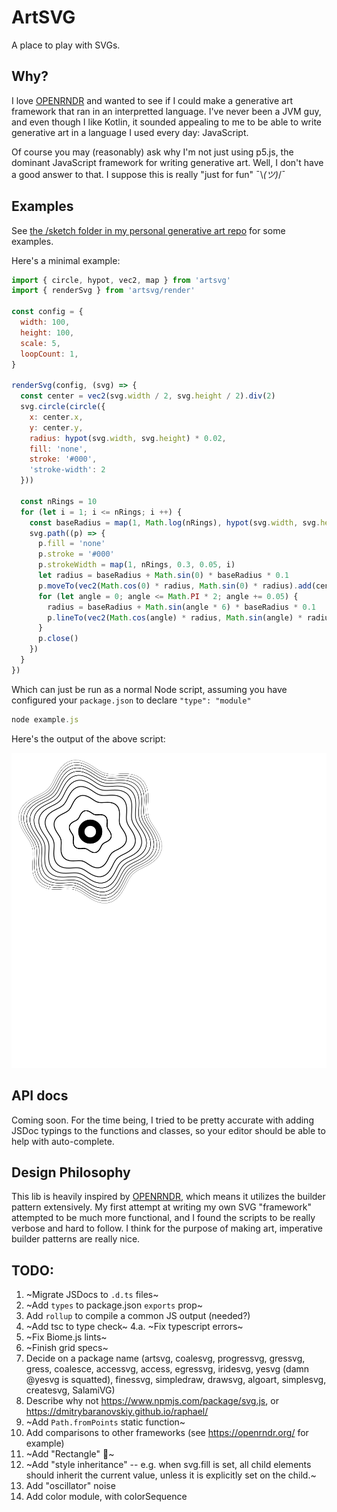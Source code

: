 # ArtSVG

A place to play with SVGs.

## Why? 

I love [OPENRNDR](https://openrndr.org/) and wanted to see if I could make a generative art framework that ran in an interpretted language. I've never been a JVM guy, and even though I like Kotlin, it sounded appealing to me to be able to write generative art in a language I used every day: JavaScript.

Of course you may (reasonably) ask why I'm not just using p5.js, the dominant JavaScript framework for writing generative art. Well, I don't have a good answer to that. I suppose this is really "just for fun" ¯\\_(ツ)_/¯

## Examples

See [the /sketch folder in my personal generative art repo](https://github.com/ericyd/generative-art/tree/ce4536cffea702ccf4050e389c1b9882561732c2/homegrown-svg/sketch) for some examples.

Here's a minimal example:

```js
import { circle, hypot, vec2, map } from 'artsvg'
import { renderSvg } from 'artsvg/render'

const config = {
  width: 100,
  height: 100,
  scale: 5,
  loopCount: 1,
}

renderSvg(config, (svg) => {
  const center = vec2(svg.width / 2, svg.height / 2).div(2)
  svg.circle(circle({
    x: center.x,
    y: center.y,
    radius: hypot(svg.width, svg.height) * 0.02,
    fill: 'none',
    stroke: '#000',
    'stroke-width': 2
  }))

  const nRings = 10
  for (let i = 1; i <= nRings; i ++) {
    const baseRadius = map(1, Math.log(nRings), hypot(svg.width, svg.height) * 0.09, hypot(svg.width, svg.height) * 0.15, Math.log(i))
    svg.path((p) => {
      p.fill = 'none'
      p.stroke = '#000'
      p.strokeWidth = map(1, nRings, 0.3, 0.05, i)
      let radius = baseRadius + Math.sin(0) * baseRadius * 0.1
      p.moveTo(vec2(Math.cos(0) * radius, Math.sin(0) * radius).add(center))
      for (let angle = 0; angle <= Math.PI * 2; angle += 0.05) {
        radius = baseRadius + Math.sin(angle * 6) * baseRadius * 0.1
        p.lineTo(vec2(Math.cos(angle) * radius, Math.sin(angle) * radius).add(center))
      }
      p.close()
    })
  }
})

```

Which can just be run as a normal Node script, assuming you have configured your `package.json` to declare `"type": "module"`

```js
node example.js
```

Here's the output of the above script:

![concentric circles example output](./examples/concentric-circles.svg)

## API docs

Coming soon. For the time being, I tried to be pretty accurate with adding JSDoc typings to the functions and classes, so your editor should be able to help with auto-complete.

## Design Philosophy

This lib is heavily inspired by [OPENRNDR](https://openrndr.org/), which means it utilizes the builder pattern extensively. My first attempt at writing my own SVG "framework" attempted to be much more functional, and I found the scripts to be really verbose and hard to follow. I think for the purpose of making art, imperative builder patterns are really nice.

## TODO:

1. ~Migrate JSDocs to `.d.ts` files~
2. ~Add `types` to package.json `exports` prop~
3. Add `rollup` to compile a common JS output (needed?)
4. ~Add tsc to type check~
4.a. ~Fix typescript errors~
5. ~Fix Biome.js lints~
6. ~Finish grid specs~
7. Decide on a package name (artsvg, coalesvg, progressvg, gressvg, gress, coalesce, accessvg, access, egressvg, iridesvg, yesvg (damn @yesvg is squatted), finessvg, simpledraw, drawsvg, algoart, simplesvg, createsvg, SalamiVG)
8. Describe why not https://www.npmjs.com/package/svg.js, or https://dmitrybaranovskiy.github.io/raphael/
9. ~Add `Path.fromPoints` static function~
10. Add comparisons to other frameworks (see https://openrndr.org/ for example)
11. ~Add "Rectangle" 🤣~
12. ~Add "style inheritance" -- e.g. when svg.fill is set, all child elements should inherit the current value, unless it is explicitly set on the child.~
13. Add "oscillator" noise
14. Add color module, with colorSequence